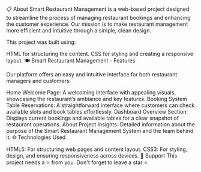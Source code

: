 📋 About
Smart Restaurant Management is a web-based project designed to streamline the process of managing restaurant bookings and enhancing the customer experience. Our mission is to make restaurant management more efficient and intuitive through a simple, clean design.

This project was built using:

HTML for structuring the content.
CSS for styling and creating a responsive layout.
🍽 Smart Restaurant Management - Features

Our platform offers an easy and intuitive interface for both restaurant managers and customers:

Home
Welcome Page: A welcoming interface with appealing visuals, showcasing the restaurant’s ambiance and key features.
Booking System
Table Reservations: A straightforward interface where customers can check available slots and book tables effortlessly.
Dashboard
Overview Section: Displays current bookings and available tables for a clear snapshot of restaurant operations.
About
Project Insights: Detailed information about the purpose of the Smart Restaurant Management System and the team behind it.
🌐 Technologies Used

HTML5: For structuring web pages and content layout.
CSS3: For styling, design, and ensuring responsiveness across devices.
🙏 Support
This project needs a ⭐️ from you. Don't forget to leave a star ⭐️
